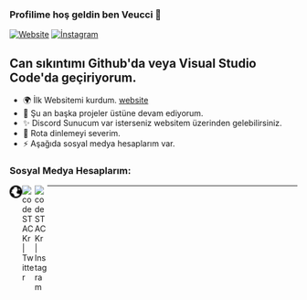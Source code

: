 ### Profilime hoş geldin ben Veucci 👋

[![Website](https://img.shields.io/badge/Site-patatessevenler.com-blue)](https://patatessevenler.com)
[![İnstagram](https://img.shields.io/badge/%C4%B0nsta-%40veucci.tr-red)](https://instagram.com/veucci.tr)

## Can sıkıntımı Github'da veya Visual Studio Code'da geçiriyorum.

- 🌍 İlk Websitemi kurdum. [website]
- 🌱 Şu an başka projeler üstüne devam ediyorum.
- ✨ Discord Sunucum var isterseniz websitem üzerinden gelebilirsiniz.
- 🎷 Rota dinlemeyi severim.
- ⚡ Aşağıda sosyal medya hesaplarım var.



### Sosyal Medya Hesaplarım:

[<img align="left" alt="codeSTACKr.com" width="22px" src="https://raw.githubusercontent.com/iconic/open-iconic/master/svg/globe.svg" />][website]
[<img align="left" alt="codeSTACKr | Twitter" width="22px" src="https://cdn.jsdelivr.net/npm/simple-icons@v3/icons/twitter.svg" />][twitter]
[<img align="left" alt="codeSTACKr | Instagram" width="22px" src="https://cdn.jsdelivr.net/npm/simple-icons@v3/icons/instagram.svg" />][instagram]

---


[website]: https://patatessevenler.com
[twitter]: https://twitter.com/VeucciT
[instagram]: https://instagram.com/veucci.tr
